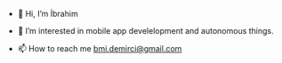 - 👋 Hi, I’m İbrahim
- 👀 I’m interested in mobile app develelopment and autonomous things.

- 📫 How to reach me bmi.demirci@gmail.com


